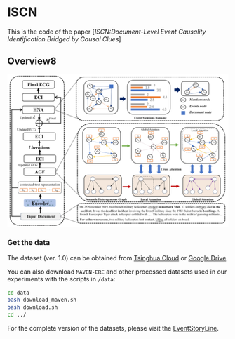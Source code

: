 # ISCN
This is the code of the paper [*ISCN:Document-Level Event Causality Identification Bridged by Causal Clues*]

## Overview8
![image](./imgs/NECI(updata)_08.png)


### Get the data
The dataset (ver. 1.0) can be obtained from [Tsinghua Cloud](https://cloud.tsinghua.edu.cn/f/a7d1db6c44ea458bb6f0/?dl=1) or [Google Drive](https://drive.google.com/file/d/1fxomYO6zPl5DDrDr_HeWFK14s8BpW1z-/view?usp=sharing).

You can also download `MAVEN-ERE` and other processed datasets used in our experiments with the scripts in `/data`:
```bash
cd data
bash download_maven.sh
bash download.sh
cd ../
```

For the complete version of the datasets, please visit the [EventStoryLine](https://github.com/tommasoc80/EventStoryLine/).
